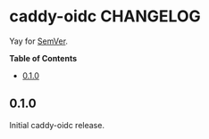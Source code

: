 # caddy-oidc CHANGELOG

Yay for [SemVer](http://semver.org/).

**Table of Contents**

<!-- TOC START min:2 max:2 link:true update:true -->
  - [0.1.0](#010)

<!-- TOC END -->

## 0.1.0
Initial caddy-oidc release.
